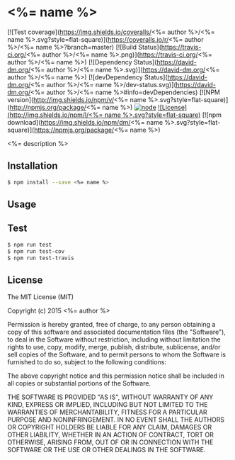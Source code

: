 # <%= name %>

[![Test coverage](https://img.shields.io/coveralls/<%= author %>/<%= name %>.svg?style=flat-square)](https://coveralls.io/r/<%= author %>/<%= name %>?branch=master)
[![Build Status](https://travis-ci.org/<%= author %>/<%= name %>.png)](https://travis-ci.org/<%= author %>/<%= name %>)
[![Dependency Status](https://david-dm.org/<%= author %>/<%= name %>.svg)](https://david-dm.org/<%= author %>/<%= name %>)
[![devDependency Status](https://david-dm.org/<%= author %>/<%= name %>/dev-status.svg)](https://david-dm.org/<%= author %>/<%= name %>#info=devDependencies)
[![NPM version](http://img.shields.io/npm/v/<%= name %>.svg?style=flat-square)](http://npmjs.org/package/<%= name %>)
[![node](https://img.shields.io/badge/node.js-%3E=_4.0-green.svg?style=flat-square)](http://nodejs.org/download/)
[![License](http://img.shields.io/npm/l/<%= name %>.svg?style=flat-square)](LICENSE)
[![npm download](https://img.shields.io/npm/dm/<%= name %>.svg?style=flat-square)](https://npmjs.org/package/<%= name %>)

<%= description %>

## Installation

```bash
$ npm install --save <%= name %>
```

## Usage

## Test

```bash
$ npm run test
$ npm run test-cov
$ npm run test-travis
```

## License

The MIT License (MIT)

Copyright (c) 2015 <%= author %>

Permission is hereby granted, free of charge, to any person obtaining a copy
of this software and associated documentation files (the "Software"), to deal
in the Software without restriction, including without limitation the rights
to use, copy, modify, merge, publish, distribute, sublicense, and/or sell
copies of the Software, and to permit persons to whom the Software is
furnished to do so, subject to the following conditions:

The above copyright notice and this permission notice shall be included in all
copies or substantial portions of the Software.

THE SOFTWARE IS PROVIDED "AS IS", WITHOUT WARRANTY OF ANY KIND, EXPRESS OR
IMPLIED, INCLUDING BUT NOT LIMITED TO THE WARRANTIES OF MERCHANTABILITY,
FITNESS FOR A PARTICULAR PURPOSE AND NONINFRINGEMENT. IN NO EVENT SHALL THE
AUTHORS OR COPYRIGHT HOLDERS BE LIABLE FOR ANY CLAIM, DAMAGES OR OTHER
LIABILITY, WHETHER IN AN ACTION OF CONTRACT, TORT OR OTHERWISE, ARISING FROM,
OUT OF OR IN CONNECTION WITH THE SOFTWARE OR THE USE OR OTHER DEALINGS IN THE
SOFTWARE.
